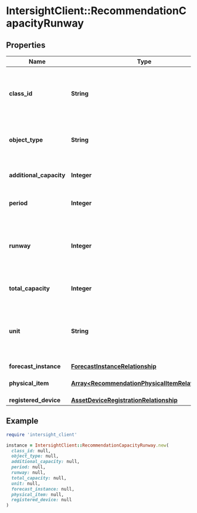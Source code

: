 # IntersightClient::RecommendationCapacityRunway

## Properties

| Name | Type | Description | Notes |
| ---- | ---- | ----------- | ----- |
| **class_id** | **String** | The fully-qualified name of the instantiated, concrete type. This property is used as a discriminator to identify the type of the payload when marshaling and unmarshaling data. | [default to &#39;recommendation.CapacityRunway&#39;] |
| **object_type** | **String** | The fully-qualified name of the instantiated, concrete type. The value should be the same as the &#39;ClassId&#39; property. | [default to &#39;recommendation.CapacityRunway&#39;] |
| **additional_capacity** | **Integer** | Additional capacity is the capacity which is needed more after exhausing all hardware on current cluster. | [optional][readonly] |
| **period** | **Integer** | Number of months in future for which recommendation is provided for. | [optional][readonly] |
| **runway** | **Integer** | This represents the new runway, that is the number of days remaining before the cluster&#39;s storage utilization reaches the recommended capacity limit after the recommended hardware is added. | [optional][readonly] |
| **total_capacity** | **Integer** | Total capacity of the cluster after the recommended hardware is added. | [optional][readonly] |
| **unit** | **String** | Unit for the new capacity. * &#x60;TB&#x60; - The Enum value TB represents that the measurement unit is in terabytes. * &#x60;MB&#x60; - The Enum value MB represents that the measurement unit is in megabytes. | [optional][readonly][default to &#39;TB&#39;] |
| **forecast_instance** | [**ForecastInstanceRelationship**](ForecastInstanceRelationship.md) |  | [optional] |
| **physical_item** | [**Array&lt;RecommendationPhysicalItemRelationship&gt;**](RecommendationPhysicalItemRelationship.md) | An array of relationships to recommendationPhysicalItem resources. | [optional][readonly] |
| **registered_device** | [**AssetDeviceRegistrationRelationship**](AssetDeviceRegistrationRelationship.md) |  | [optional] |

## Example

```ruby
require 'intersight_client'

instance = IntersightClient::RecommendationCapacityRunway.new(
  class_id: null,
  object_type: null,
  additional_capacity: null,
  period: null,
  runway: null,
  total_capacity: null,
  unit: null,
  forecast_instance: null,
  physical_item: null,
  registered_device: null
)
```

